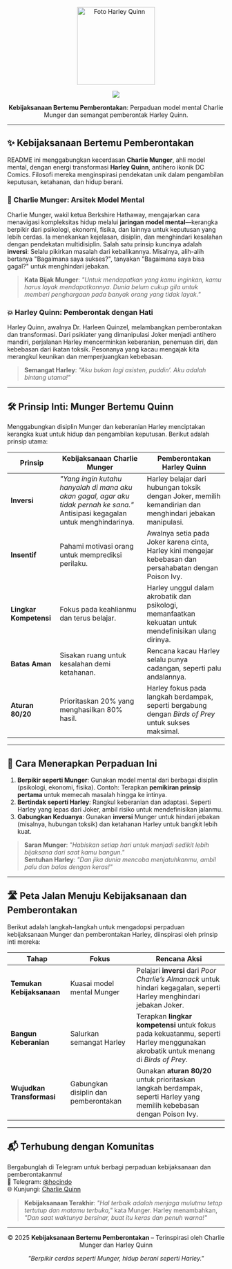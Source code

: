 <p align="center">
  <img src="https://raw.githubusercontent.com/hocindo/hocindo.github.io/main/bosan/a22.jpg" alt="Foto Harley Quinn" width="180">
</p>

<p align="center">
  <a href="https://t.me/hocindo">
    <img src="https://img.shields.io/badge/Telegram-%23Hocindo-blue?logo=telegram&logoColor=white">
  </a>
</p>

<p align="center">
  <b>Kebijaksanaan Bertemu Pemberontakan</b>: Perpaduan model mental Charlie Munger dan semangat pemberontak Harley Quinn.
</p>

---

## ✨ Kebijaksanaan Bertemu Pemberontakan
README ini menggabungkan kecerdasan **Charlie Munger**, ahli model mental, dengan energi transformasi **Harley Quinn**, antihero ikonik DC Comics. Filosofi mereka menginspirasi pendekatan unik dalam pengambilan keputusan, ketahanan, dan hidup berani.

### 🧠 Charlie Munger: Arsitek Model Mental
Charlie Munger, wakil ketua Berkshire Hathaway, mengajarkan cara menavigasi kompleksitas hidup melalui **jaringan model mental**—kerangka berpikir dari psikologi, ekonomi, fisika, dan lainnya untuk keputusan yang lebih cerdas. Ia menekankan kejelasan, disiplin, dan menghindari kesalahan dengan pendekatan multidisiplin. Salah satu prinsip kuncinya adalah **inversi**: Selalu pikirkan masalah dari kebalikannya. Misalnya, alih-alih bertanya "Bagaimana saya sukses?", tanyakan "Bagaimana saya bisa gagal?" untuk menghindari jebakan.

> **Kata Bijak Munger**: *"Untuk mendapatkan yang kamu inginkan, kamu harus layak mendapatkannya. Dunia belum cukup gila untuk memberi penghargaan pada banyak orang yang tidak layak."*

### 💥 Harley Quinn: Pemberontak dengan Hati
Harley Quinn, awalnya Dr. Harleen Quinzel, melambangkan pemberontakan dan transformasi. Dari psikiater yang dimanipulasi Joker menjadi antihero mandiri, perjalanan Harley mencerminkan keberanian, penemuan diri, dan kebebasan dari ikatan toksik. Pesonanya yang kacau mengajak kita merangkul keunikan dan memperjuangkan kebebasan.

> **Semangat Harley**: *"Aku bukan lagi asisten, puddin’. Aku adalah bintang utama!"*

---

## 🛠️ Prinsip Inti: Munger Bertemu Quinn
Menggabungkan disiplin Munger dan keberanian Harley menciptakan kerangka kuat untuk hidup dan pengambilan keputusan. Berikut adalah prinsip utama:

| Prinsip | Kebijaksanaan Charlie Munger | Pemberontakan Harley Quinn |
|---------|-----------------------------|---------------------------|
| **Inversi** | *"Yang ingin kutahu hanyalah di mana aku akan gagal, agar aku tidak pernah ke sana."* Antisipasi kegagalan untuk menghindarinya. | Harley belajar dari hubungan toksik dengan Joker, memilih kemandirian dan menghindari jebakan manipulasi. |
| **Insentif** | Pahami motivasi orang untuk memprediksi perilaku. | Awalnya setia pada Joker karena cinta, Harley kini mengejar kebebasan dan persahabatan dengan Poison Ivy. |
| **Lingkar Kompetensi** | Fokus pada keahlianmu dan terus belajar. | Harley unggul dalam akrobatik dan psikologi, memanfaatkan kekuatan untuk mendefinisikan ulang dirinya. |
| **Batas Aman** | Sisakan ruang untuk kesalahan demi ketahanan. | Rencana kacau Harley selalu punya cadangan, seperti palu andalannya. |
| **Aturan 80/20** | Prioritaskan 20% yang menghasilkan 80% hasil. | Harley fokus pada langkah berdampak, seperti bergabung dengan *Birds of Prey* untuk sukses maksimal. |

---

## 🎯 Cara Menerapkan Perpaduan Ini
1. **Berpikir seperti Munger**: Gunakan model mental dari berbagai disiplin (psikologi, ekonomi, fisika). Contoh: Terapkan **pemikiran prinsip pertama** untuk memecah masalah hingga ke intinya.
2. **Bertindak seperti Harley**: Rangkul keberanian dan adaptasi. Seperti Harley yang lepas dari Joker, ambil risiko untuk mendefinisikan jalanmu.
3. **Gabungkan Keduanya**: Gunakan **inversi** Munger untuk hindari jebakan (misalnya, hubungan toksik) dan ketahanan Harley untuk bangkit lebih kuat.

> **Saran Munger**: *"Habiskan setiap hari untuk menjadi sedikit lebih bijaksana dari saat kamu bangun."*  
> **Sentuhan Harley**: *"Dan jika dunia mencoba menjatuhkanmu, ambil palu dan balas dengan keras!"*

---

## 🛣️ Peta Jalan Menuju Kebijaksanaan dan Pemberontakan
Berikut adalah langkah-langkah untuk mengadopsi perpaduan kebijaksanaan Munger dan pemberontakan Harley, diinspirasi oleh prinsip inti mereka:

| Tahap | Fokus | Rencana Aksi |
|-------|-------|-------------|
| **Temukan Kebijaksanaan** | Kuasai model mental Munger | Pelajari **inversi** dari *Poor Charlie’s Almanack* untuk hindari kegagalan, seperti Harley menghindari jebakan Joker. |
| **Bangun Keberanian** | Salurkan semangat Harley | Terapkan **lingkar kompetensi** untuk fokus pada kekuatanmu, seperti Harley menggunakan akrobatik untuk menang di *Birds of Prey*. |
| **Wujudkan Transformasi** | Gabungkan disiplin dan pemberontakan | Gunakan **aturan 80/20** untuk prioritaskan langkah berdampak, seperti Harley yang memilih kebebasan dengan Poison Ivy. |

---

## 📬 Terhubung dengan Komunitas
Bergabunglah di Telegram untuk berbagi perpaduan kebijaksanaan dan pemberontakanmu!  
📱 Telegram: [@hocindo](https://t.me/hocindo)  
🌐 Kunjungi: [Charlie Quinn](https://hocindo.github.io/bosan/charliequinn)

> **Kebijaksanaan Terakhir**: *"Hal terbaik adalah menjaga mulutmu tetap tertutup dan matamu terbuka,"* kata Munger. Harley menambahkan, *"Dan saat waktunya bersinar, buat itu keras dan penuh warna!"*

---

<p align="center">
  © 2025 <b>Kebijaksanaan Bertemu Pemberontakan</b> – Terinspirasi oleh Charlie Munger dan Harley Quinn
</p>

<p align="center">
  <i>"Berpikir cerdas seperti Munger, hidup berani seperti Harley."</i>
</p>

